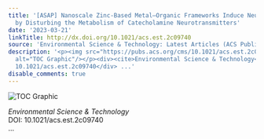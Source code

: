 ```yaml
---
title: '[ASAP] Nanoscale Zinc-Based Metal–Organic Frameworks Induce Neurotoxicity
  by Disturbing the Metabolism of Catecholamine Neurotransmitters'
date: '2023-03-21'
linkTitle: http://dx.doi.org/10.1021/acs.est.2c09740
source: 'Environmental Science & Technology: Latest Articles (ACS Publications)'
description: '<p><img src="https://pubs.acs.org/cms/10.1021/acs.est.2c09740/asset/images/medium/es2c09740_0007.gif"
  alt="TOC Graphic"/></p><div><cite>Environmental Science & Technology</cite></div><div>DOI:
  10.1021/acs.est.2c09740</div> ...'
disable_comments: true
---
```

<p><img src="https://pubs.acs.org/cms/10.1021/acs.est.2c09740/asset/images/medium/es2c09740_0007.gif" alt="TOC Graphic"/></p><div><cite>Environmental Science & Technology</cite></div><div>DOI: 10.1021/acs.est.2c09740</div> ...
